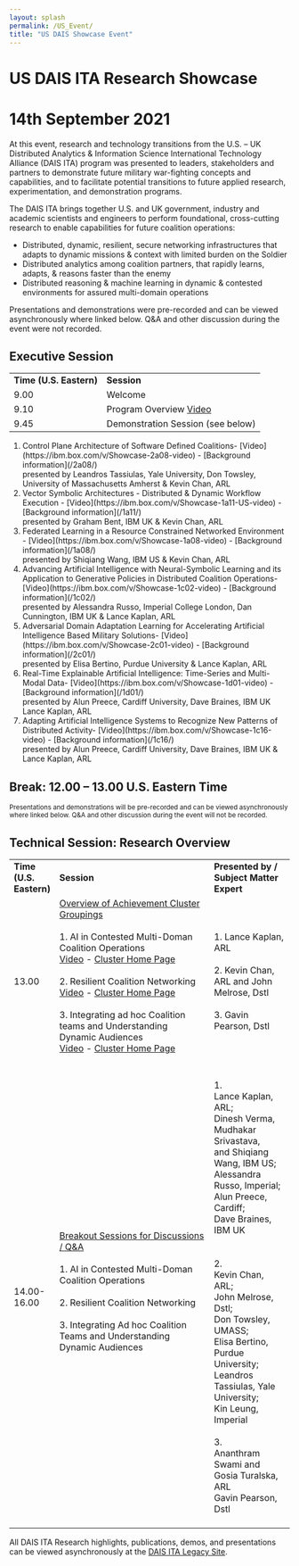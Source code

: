 ```yaml
---
layout: splash
permalink: /US_Event/
title: "US DAIS Showcase Event"
---
```


# US DAIS ITA Research Showcase
# 14th September 2021

At this event, research and technology transitions from the U.S. – UK Distributed Analytics & Information Science
International Technology Alliance (DAIS ITA) program was presented to leaders, stakeholders and partners to
demonstrate future military war-fighting concepts and capabilities, and to facilitate potential transitions to future
applied research, experimentation, and demonstration programs.

The DAIS ITA brings together U.S. and UK government, industry and academic scientists and engineers to perform
foundational, cross-cutting research to enable capabilities for future coalition operations:
* Distributed, dynamic, resilient, secure networking infrastructures that adapts to dynamic missions & context with
  limited burden on the Soldier
* Distributed analytics among coalition partners, that rapidly learns, adapts, & reasons faster than the enemy
* Distributed reasoning & machine learning in dynamic & contested environments for assured multi-domain operations

Presentations and demonstrations were pre-recorded and can be viewed asynchronously where linked below. Q&A and other
discussion during the event were not recorded.

## Executive Session
<table>
  <tbody>
    <tr>
      <td><b>Time (U.S. Eastern)</b></td>
      <td><b>Session</b></td>
    </tr>
    <tr>
      <td>9.00</td>
      <td>Welcome</td>
    </tr>
    <tr>
      <td>9.10</td>
      <td>Program Overview 
         <a href="https://ibm.box.com/v/DAIS-US-Overview">
          Video</a>
      </td>
    </tr>
    <tr>
      <td>9.45</td>
      <td>Demonstration Session (see below)</td>     
    </tr>
  </tbody>
</table>

<ol>
    <li>
        Control Plane Architecture of Software Defined Coalitions- [Video](https://ibm.box.com/v/Showcase-2a08-video) - [Background information](/2a08/)<br>
        presented by Leandros Tassiulas, Yale University, Don Towsley, University of Massachusetts Amherst & Kevin Chan, ARL
    </li>
    <li>
        Vector Symbolic Architectures - Distributed & Dynamic Workflow Execution - [Video](https://ibm.box.com/v/Showcase-1a11-US-video) - [Background information](/1a11/)<br> 
        presented by Graham Bent, IBM UK & Kevin Chan, ARL
    </li>
    <li>
        Federated Learning in a Resource Constrained Networked Environment - [Video](https://ibm.box.com/v/Showcase-1a08-video) - [Background information](/1a08/)<br>
        presented by Shiqiang Wang, IBM US & Kevin Chan, ARL
    </li>
    <li>
        Advancing Artificial Intelligence with Neural-Symbolic Learning and its Application to Generative Policies in Distributed Coalition Operations- [Video](https://ibm.box.com/v/Showcase-1c02-video) - [Background information](/1c02/)<br>
        presented by Alessandra Russo, Imperial College London, Dan Cunnington, IBM UK & Lance Kaplan, ARL
    <li>
        Adversarial Domain Adaptation Learning for Accelerating Artificial Intelligence Based Military Solutions- [Video](https://ibm.box.com/v/Showcase-2c01-video) - [Background information](/2c01/)<br>
        presented by Elisa Bertino, Purdue University  & Lance Kaplan, ARL
    </li>
    <li>
        Real-Time Explainable Artificial Intelligence: Time-Series and Multi-Modal Data- [Video](https://ibm.box.com/v/Showcase-1d01-video) - [Background information](/1d01/)<br>
        presented by Alun Preece, Cardiff University, Dave Braines, IBM UK Lance Kaplan, ARL
    </li>
    <li>
        Adapting Artificial Intelligence Systems to Recognize New Patterns of Distributed Activity- [Video](https://ibm.box.com/v/Showcase-1c16-video) - [Background information](/1c16/)<br>
        presented by Alun Preece, Cardiff University, Dave Braines, IBM UK & Lance Kaplan, ARL
    </li>
</ol>

## Break: 12.00 – 13.00 U.S. Eastern Time<br>
<sub>Presentations and demonstrations will be pre-recorded and can be viewed asynchronously where linked below. Q&A and other discussion during the event will not be recorded.<br>

## Technical Session: Research Overview
<table>
   <col style="width: 10%;">
   <col style="width: 60%;">
   <col style="width: 30%;">
   <tbody>
    <tr>
      <td><b>Time (U.S. Eastern)</b></td>
      <td><b>Session&nbsp;&nbsp;&nbsp;&nbsp;&nbsp;&nbsp;&nbsp;</b></td>
      <td><b>Presented by / Subject Matter Expert</b></td>
    </tr>
    <tr>
      <td>13.00</td>
      <td><u>Overview of Achievement Cluster Groupings</u><br><br>        
      1. AI in Contested Multi-Doman Coalition Operations<br>
        <a href="https://ibm.ent.box.com/file/856470223796?v=Overview-Cluster1-video">
          Video</a> - 
        <a href="https://dais-legacy.org/AI_Cluster/">
          Cluster Home Page</a><br><br>
      2. Resilient Coalition Networking<br>
         <a href="https://ibm.ent.box.com/file/856460463282?v=Overview-Cluster2-US-video">
          Video</a> - 
        <a href="https://dais-legacy.org/Resilient_Cluster/">
          Cluster Home Page</a><br><br>
      3. Integrating ad hoc Coalition teams and Understanding Dynamic Audiences<br>
         <a href="https://ibm.box.com/s/hfdz9bsn6egtvotwzbj2ygcxz2muvtsj">
          Video</a> - 
        <a href="https://dais-legacy.org/Integrating_Cluster/">
          Cluster Home Page</a><br><br>
        </td>
      <td><br>
      1. Lance Kaplan, ARL<br><br>
      2. Kevin Chan, ARL and John Melrose, Dstl<br><br>
      3. Gavin Pearson, Dstl<br><br></td>
    </tr>
    <tr>
      <td>14.00-16.00</td>
      <td><u>Breakout Sessions for Discussions / Q&A</u><br><br>
        1.	AI in Contested Multi-Doman Coalition Operations<br>
          <br>
         2. Resilient Coalition Networking<br>
             <br>
         3.	Integrating Ad hoc Coalition Teams and Understanding Dynamic Audiences<br>
              <br></td> 
      <td><br>
      1. <br>Lance Kaplan, ARL;<br> Dinesh Verma, Mudhakar Srivastava,<br> and Shiqiang Wang, IBM US;<br> Alessandra Russo, Imperial;<br> Alun Preece, Cardiff;<br> Dave Braines, IBM UK<br><br><br>
      2. <br>Kevin Chan, ARL;<br>John Melrose, Dstl;<br>Don Towsley, UMASS; <br>Elisa Bertino, Purdue University; <br>Leandros Tassiulas, Yale University; <br>Kin Leung, Imperial<br><br>
      3. <br>Ananthram Swami and Gosia Turalska, ARL<br>Gavin Pearson, Dstl<br><br></td>
    </tr>
  </tbody>
</table>

All DAIS ITA Research highlights, publications, demos, and presentations can be viewed asynchronously at the [DAIS ITA Legacy Site](/).
